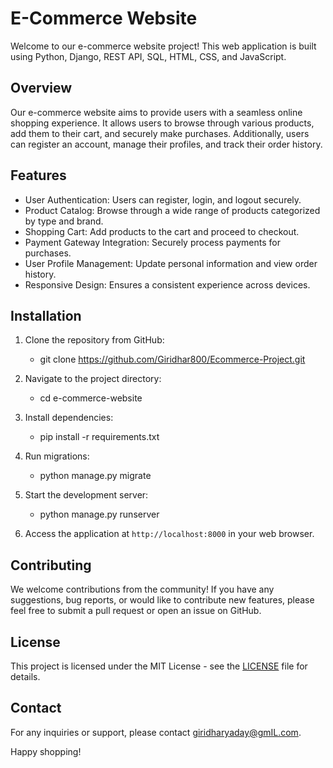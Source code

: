 # E-Commerce Website

Welcome to our e-commerce website project! This web application is built using Python, Django, REST API, SQL, HTML, CSS, and JavaScript.

## Overview

Our e-commerce website aims to provide users with a seamless online shopping experience. It allows users to browse through various products, add them to their cart, and securely make purchases. Additionally, users can register an account, manage their profiles, and track their order history.

## Features

- User Authentication: Users can register, login, and logout securely.
- Product Catalog: Browse through a wide range of products categorized by type and brand.
- Shopping Cart: Add products to the cart and proceed to checkout.
- Payment Gateway Integration: Securely process payments for purchases.
- User Profile Management: Update personal information and view order history.
- Responsive Design: Ensures a consistent experience across devices.

## Installation

1. Clone the repository from GitHub:
   - git clone https://github.com/Giridhar800/Ecommerce-Project.git
2. Navigate to the project directory:
   - cd e-commerce-website
3. Install dependencies:
   - pip install -r requirements.txt
4. Run migrations:
   - python manage.py migrate
5. Start the development server:
   - python manage.py runserver

6. Access the application at `http://localhost:8000` in your web browser.

## Contributing

We welcome contributions from the community! If you have any suggestions, bug reports, or would like to contribute new features, please feel free to submit a pull request or open an issue on GitHub.

## License

This project is licensed under the MIT License - see the [LICENSE](LICENSE) file for details.

## Contact

For any inquiries or support, please contact [giridharyaday@gmIL.com](giridharyaday@gmIL.com).

Happy shopping!

  
 


     


